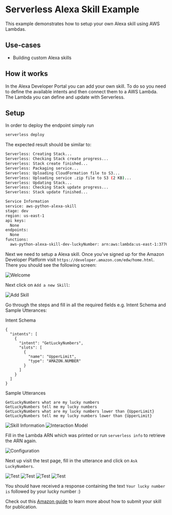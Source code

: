 # Serverless Alexa Skill Example

This example demonstrates how to setup your own Alexa skill using AWS Lambdas.

## Use-cases

- Building custom Alexa skills

## How it works

In the Alexa Developer Portal you can add your own skill. To do so you need to define the available intents and then connect them to a AWS Lambda. The Lambda you can define and update with Serverless.

## Setup

In order to deploy the endpoint simply run

```bash
serverless deploy
```

The expected result should be similar to:

```bash
Serverless: Creating Stack...
Serverless: Checking Stack create progress...
Serverless: Stack create finished...
Serverless: Packaging service...
Serverless: Uploading CloudFormation file to S3...
Serverless: Uploading service .zip file to S3 (2 KB)...
Serverless: Updating Stack...
Serverless: Checking Stack update progress...
Serverless: Stack update finished...

Service Information
service: aws-python-alexa-skill
stage: dev
region: us-east-1
api keys:
  None
endpoints:
  None
functions:
  aws-python-alexa-skill-dev-luckyNumber: arn:aws:lambda:us-east-1:377024778620:function:aws-python-alexa-skill-dev-luckyNumber
```

Next we need to setup a Alexa skill. Once you've signed up for the Amazon Developer Platform visit `https://developer.amazon.com/edw/home.html`. There you should see the following screen:

![Welcome](https://cloud.githubusercontent.com/assets/223045/21183285/8403b37c-c207-11e6-89c0-d36582010af8.png)

Next click on `Add a new Skill`:

![Add Skill](https://cloud.githubusercontent.com/assets/223045/21183286/84051262-c207-11e6-8422-945b6b45e83b.png)

Go through the steps and fill in all the required fields e.g. Intent Schema and Sample Utterances:

Intent Schema
```
{
  "intents": [
    {
      "intent": "GetLuckyNumbers",
      "slots": [
        {
          "name": "UpperLimit",
          "type": "AMAZON.NUMBER"
        }
      ]
    }
  ]
}
```

Sample Utterances
```
GetLuckyNumbers what are my lucky numbers
GetLuckyNumbers tell me my lucky numbers
GetLuckyNumbers what are my lucky numbers lower than {UpperLimit}
GetLuckyNumbers tell me my lucky numbers lower than {UpperLimit}
```

![Skill Information](https://cloud.githubusercontent.com/assets/223045/21183279/83eec480-c207-11e6-841b-d8925f0804a5.png)
![Interaction Model](https://cloud.githubusercontent.com/assets/223045/21183280/83ef3d84-c207-11e6-87a5-bb8dcbb903f8.png)

Fill in the Lambda ARN which was printed or run `serverless info` to retrieve the ARN again.

![Configuration](https://cloud.githubusercontent.com/assets/223045/21183281/83f17086-c207-11e6-89b7-2f6d96ac559c.png)

Next up visit the test page, fill in the utterance and click on `Ask LuckyNumbers`.

![Test](https://cloud.githubusercontent.com/assets/223045/21183283/83f1f632-c207-11e6-858d-41b1a3154e91.png)
![Test](https://cloud.githubusercontent.com/assets/223045/21183282/83f1f628-c207-11e6-974e-b7c051ffb6eb.png)
![Test](https://cloud.githubusercontent.com/assets/223045/21183284/83f708ac-c207-11e6-8199-9489e8f3e494.png)
![Test](https://cloud.githubusercontent.com/assets/223045/21185805/78c1df06-c212-11e6-9cf9-ce44edc30cdd.gif)

You should have received a response containing the text `Your lucky number is` followed by your lucky number :)

Check out this [Amazon guide](https://developer.amazon.com/public/solutions/alexa/alexa-skills-kit/overviews/steps-to-build-a-custom-skill#your-skill-is-published-now-what) to learn more about how to submit your skill for publication.
